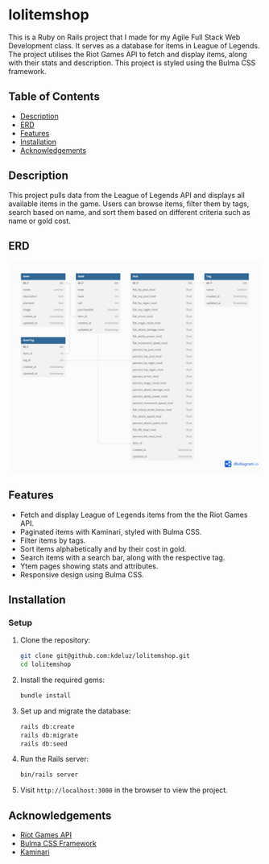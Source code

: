 # lolitemshop

This is a Ruby on Rails project that I made for my Agile Full Stack Web Development class. It serves as a database for items in League of Legends. The project utilises the Riot Games API to fetch and display items, along with their stats and description. This project is styled using the Bulma CSS framework.

## Table of Contents

- [Description](#description)
- [ERD](#erd)
- [Features](#features)
- [Installation](#installation)
- [Acknowledgements](#acknowledgements)

## Description

This project pulls data from the League of Legends API and displays all available items in the game. Users can browse items, filter them by tags, search based on name, and sort them based on different criteria such as name or gold cost.

## ERD

![ERD](app/assets/images/erd.jpg)

## Features

- Fetch and display League of Legends items from the the Riot Games API.
- Paginated items with Kaminari, styled with Bulma CSS.
- Filter items by tags.
- Sort items alphabetically and by their cost in gold.
- Search items with a search bar, along with the respective tag.
- Ytem pages showing stats and attributes.
- Responsive design using Bulma CSS.

## Installation

### Setup

1. Clone the repository:

   ```sh
   git clone git@github.com:kdeluz/lolitemshop.git
   cd lolitemshop
   ```

2. Install the required gems:

   ```sh
   bundle install
   ```

3. Set up and migrate the database:

   ```sh
   rails db:create
   rails db:migrate
   rails db:seed
   ```

4. Run the Rails server:

   ```sh
   bin/rails server
   ```

5. Visit `http://localhost:3000` in the browser to view the project.

## Acknowledgements

- [Riot Games API](https://developer.riotgames.com/)
- [Bulma CSS Framework](https://bulma.io/)
- [Kaminari](https://github.com/kaminari/kaminari)